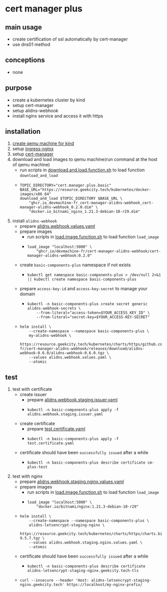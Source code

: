 # cert manager plus

## main usage

* create certification of ssl automatically by cert-manager
* use dns01 method

## conceptions

* none

## purpose

* create a kubernetes cluster by kind
* setup cert-manager
* setup alidns-webhook
* install nginx service and access it with https

## installation

1. [create qemu machine for kind](../create.qemu.machine.for.kind.md)
2. setup [ingress-nginx](ingress.nginx.md)
3. setup [cert-manager](cert.manager.md)
4. download and load images to qemu machine(run command at the host of qemu machine)
    * run scripts
      in [download.and.load.function.sh](../resources/create.qemu.machine.for.kind/download.and.load.function.sh.md) to
      load function `download_and_load`
    * ```shell
      TOPIC_DIRECTORY="cert.manager.plus.basic"
      BASE_URL="https://resource.geekcity.tech/kubernetes/docker-images/x86_64"
      download_and_load $TOPIC_DIRECTORY $BASE_URL \
          "ghcr.io_devmachine-fr_cert-manager-alidns-webhook_cert-manager-alidns-webhook_0.2.0.dim" \
          "docker.io_bitnami_nginx_1.21.3-debian-10-r29.dim"
      ```
5. install `alidns-webhook`
    * prepare [alidns.webhook.values.yaml](resources/cert.manager.plus/alidns.webhook.values.yaml.md)
    * prepare images
        + run scripts in [load.image.function.sh](../resources/load.image.function.sh.md) to load function `load_image`
        + ```shell
          load_image "localhost:5000" \
              "ghcr.io/devmachine-fr/cert-manager-alidns-webhook/cert-manager-alidns-webhook:0.2.0"
          ```
    * create `basic-components-plus` namespace if not exists
        + ```shell
          kubectl get namespace basic-components-plus > /dev/null 2>&1 || kubectl create namespace basic-components-plus
          ```
    * prepare `access-key-id` and `access-key-secret` to manage your domain
        + ```shell
          kubectl -n basic-components-plus create secret generic alidns-webhook-secrets \
              --from-literal="access-token=$YOUR_ACCESS_KEY_ID" \
              --from-literal="secret-key=$YOUR_ACCESS-KEY-SECRET"
          ```
    * ```shell
      helm install \
          --create-namespace --namespace basic-components-plus \
          my-alidns-webhook \
          https://resource.geekcity.tech/kubernetes/charts/https/github.com/DEVmachine-fr/cert-manager-alidns-webhook/releases/download/alidns-webhook-0.6.0/alidns-webhook-0.6.0.tgz \
          --values alidns.webhook.values.yaml \
          --atomic
      ```

## test

1. test with certificate
    * create issuer
        + prepare [alidns.webhook.staging.issuer.yaml](
          resources/cert.manager.plus/alidns.webhook.staging.issuer.yaml.md)
        + ```shell
          kubectl -n basic-components-plus apply -f alidns.webhook.staging.issuer.yaml
          ```
    * create certificate
        + prepare [test.certificate.yaml](resources/cert.manager.plus/test.certificate.yaml.md)
        + ```shell
          kubectl -n basic-components-plus apply -f test.certificate.yaml
          ```
    * certificate should have been `successfully issued` after a while
        + ```shell
          kubectl -n basic-components-plus describe certificate cm-plus-test
          ```
2. test with nginx
    * prepare [alidns.webhook.staging.nginx.values.yaml](
      resources/cert.manager.plus/alidns.webhook.staging.nginx.values.yaml.md)
    * prepare images
        + run scripts in [load.image.function.sh](../resources/load.image.function.sh.md) to load function `load_image`
        + ```shell
          load_image "localhost:5000" \
              "docker.io/bitnami/nginx:1.21.3-debian-10-r29"
          ```
    * ```shell
      helm install \
          --create-namespace --namespace basic-components-plus \
          alidns-letsencrypt-staging-nginx \
          https://resource.geekcity.tech/kubernetes/charts/https/charts.bitnami.com/bitnami/nginx-9.5.7.tgz \
          --values alidns.webhook.staging.nginx.values.yaml \
          --atomic
      ```
    * certificate should have been `successfully issued` after a while
        + ```shell
          kubectl -n basic-components-plus describe certificate alidns-letsencrypt-staging-nginx.geekcity.tech-tls
          ```
    * ```shell
      curl --insecure --header 'Host: alidns-letsencrypt-staging-nginx.geekcity.tech' https://localhost/my-nginx-prefix/
      ```